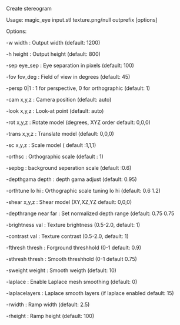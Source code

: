 Create stereogram

Usage: magic_eye input.stl texture.png/null outprefix [options]

Options:

  -w width             : Output width (default: 1200)

  -h height            : Output height (default: 800)
  
  -sep eye_sep         : Eye separation in pixels (default: 100)
  
  -fov fov_deg         : Field of view in degrees (default: 45)
  
  -persp 0|1           : 1 for perspective, 0 for orthographic (default: 1)
  
  -cam x,y,z           : Camera position (default: auto)
  
  -look x,y,z          : Look-at point (default: auto)
  
  -rot x,y,z           : Rotate model (degrees, XYZ order default: 0,0,0)
  
  -trans x,y,z         : Translate model (default: 0,0,0)
  
  -sc x,y,z            : Scale model ( default :1,1,1)
  
  -orthsc              : Orthographic scale (default : 1)
  
  -sepbg               : background seperation scale (default :0.6)
  
  -depthgama depth     : depth gama adjust (default: 0.95)
  
  -orthtune lo hi      : Orthographic scale tuning lo hi (default: 0.6 1.2)
  
  -shear x,y,z         : Shear model (XY,XZ,YZ  default: 0,0,0)
  
  -depthrange near far : Set normalized depth range (default: 0.75 0.75
  
  -brightness val      : Texture brightness (0.5-2.0, default: 1)
  
  -contrast val        : Texture contrast (0.5-2.0, default: 1)
  
  -fthresh thresh      : Forground threshhold (0-1 default: 0.9)
  
  -sthresh thresh      : Smooth threshhold (0-1 default  0.75)
  
  -sweight weight      : Smooth weigth (default: 10)
  
  -laplace             : Enable Laplace mesh smoothing (default: 0)
  
  -laplacelayers       : Laplace smooth layers (if laplace enabled default: 15)
  
  -rwidth              : Ramp width (default: 2.5)
  
  -rheight             : Ramp height (default: 100)

